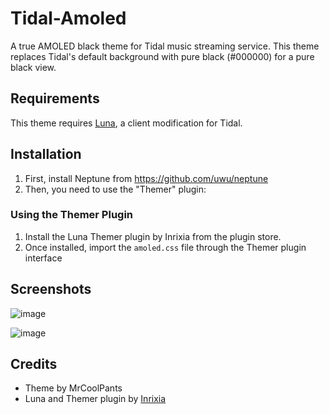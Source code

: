 # Tidal-Amoled

A true AMOLED black theme for Tidal music streaming service. This theme replaces Tidal's default background with pure black (#000000) for a pure black view.

## Requirements

This theme requires [Luna](https://github.com/Inrixia/TidaLuna), a client modification for Tidal.

## Installation

1. First, install Neptune from https://github.com/uwu/neptune
2. Then, you need to use the "Themer" plugin:

### Using the Themer Plugin

1. Install the Luna Themer plugin by Inrixia from the plugin store.
2. Once installed, import the `amoled.css` file through the Themer plugin interface

## Screenshots
![image](https://github.com/user-attachments/assets/40e15d08-b0c7-4891-882e-79ae87107671)

![image](https://github.com/user-attachments/assets/d00a0e69-863d-4b32-bb7f-55d80e380f40)


## Credits

- Theme by MrCoolPants
- Luna and Themer plugin by [Inrixia](https://github.com/Inrixia/TidaLuna)
